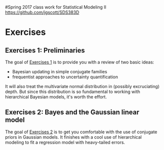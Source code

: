 #Spring 2017 class work for Statistical Modeling II
https://github.com/jgscott/SDS383D

# Exercises
## Exercises 1: Preliminaries

The goal of [Exercises 1](exercise1/exercises01-SDS383D.pdf) is to provide you with a review of two basic ideas:  
- Bayesian updating in simple conjugate families  
- frequentist approaches to uncertainty quantification  

It will also treat the multivariate normal distribution in (possibly excruciating) depth.  But since this distribution is so fundamental to working with hierarchical Bayesian models, it's worth the effort.  

## Exercises 2: Bayes and the Gaussian linear model  

The goal of [Exercises 2](exercise2/exercises02-SDS383D.pdf) is to get you comfortable with the use of conjugate priors in Gaussian models.  It finishes with a cool use of hierarchical modeling to fit a regression model with heavy-tailed errors.  
